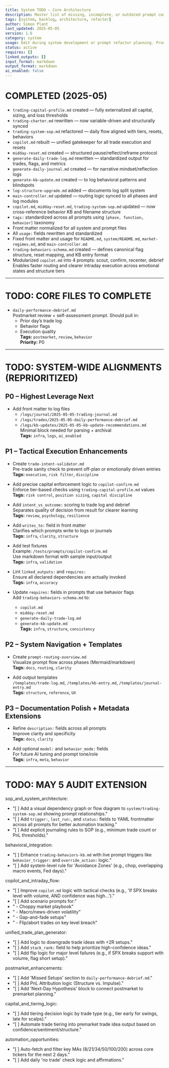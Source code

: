 ```yaml
---
title: System TODO — Core Architecture  
description: Master list of missing, incomplete, or outdated prompt components in the trading-system-prompts repo  
tags: [system, backlog, architecture, refactor]  
author: Simon Plant  
last_updated: 2025-05-05  
version: 1.6  
category: system  
usage: Edit during system development or prompt refactor planning. Produces prioritized backlog of tasks. Consumes audit output, architecture changes, and roadmap items.  
status: active  
requires: []  
linked_outputs: []  
input_format: markdown  
output_format: markdown  
ai_enabled: false  
---
```


# COMPLETED (2025-05)

- `trading-capital-profile.md` created — fully externalized all capital, sizing, and loss thresholds  
- `trading-charter.md` rewritten — now variable-driven and structurally synced  
- `trading-system-sop.md` refactored — daily flow aligned with tiers, resets, behaviors  
- `copilot.md` rebuilt — unified gatekeeper for all trade execution and resets  
- `midday-reset.md` created — structured pause/reflect/reframe protocol  
- `generate-daily-trade-log.md` rewritten — standardized output for trades, flags, and metrics  
- `generate-daily-journal.md` created — for narrative mindset/reflection logs  
- `generate-kb-update.md` created — to log behavioral patterns and blindspots  
- `log-structure-upgrade.md` added — documents log split system  
- `main-controller.md` updated — routing logic synced to all phases and log modules  
- `copilot.md`, `midday-reset.md`, `trading-system-sop.md` updated — now cross-reference behavior KB and filename structure  
- `tags:` standardized across all prompts using `[phase, function, behavior]` taxonomy  
- Front matter normalized for all system and prompt files  
- All `usage:` fields rewritten and standardized  
- Fixed front matter and usage for `README.md`, `system/README.md`, `market-regimes.md`, and `main-controller.md`  
- `trading-behaviors-schema.md` created — defines canonical flag structure, reset mapping, and KB entry format  
- Modularized `copilot.md` into 4 prompts: scout, confirm, recenter, debrief  
  Enables faster routing and clearer intraday execution across emotional states and structure tiers

---

# TODO: CORE FILES TO COMPLETE

- `daily-performance-debrief.md`  
  Postmarket review + self-assessment prompt. Should pull in:  
  - Prior day’s trade log  
  - Behavior flags  
  - Execution quality  
  **Tags:** `postmarket`, `review`, `behavior`  
  **Priority:** P0  

---

# TODO: SYSTEM-WIDE ALIGNMENTS (REPRIORITIZED)

## P0 – Highest Leverage Next

- Add front matter to log files  
  - `/logs/journal/2025-05-05-trading-journal.md`  
  - `/logs/trades/2025-05-05-daily-performance-debrief.md`  
  - `/logs/kb-updates/2025-05-05-kb-update-recommendations.md`  
  Minimal block needed for parsing + archival  
  **Tags:** `infra`, `logs`, `ai_enabled`

## P1 – Tactical Execution Enhancements

- Create `trade-intent-validator.md`  
  Pre-trade sanity check to prevent off-plan or emotionally driven entries  
  **Tags:** `execution`, `risk filter`, `discipline`

- Add precise capital enforcement logic to `copilot-confirm.md`  
  Enforce tier-based checks using `trading-capital-profile.md` values  
  **Tags:** `risk control`, `position sizing`, `capital discipline`

- Add `intent_vs_outcome:` scoring to trade log and debrief  
  Separates quality of decision from result for clearer learning  
  **Tags:** `review`, `psychology`, `resilience`

- Add `writes_to:` field in front matter  
  Clarifies which prompts write to logs or journals  
  **Tags:** `infra`, `clarity`, `structure`

- Add test fixtures  
  Example: `/tests/prompts/copilot-confirm.md`  
  Use markdown format with sample input/output  
  **Tags:** `infra`, `validation`

- Lint `linked_outputs:` and `requires:`  
  Ensure all declared dependencies are actually invoked  
  **Tags:** `infra`, `accuracy`

- Update `requires:` fields in prompts that use behavior flags  
  Add `trading-behaviors-schema.md` to:  
  - `copilot.md`  
  - `midday-reset.md`  
  - `generate-daily-trade-log.md`  
  - `generate-kb-update.md`  
  **Tags:** `infra`, `structure`, `consistency`

## P2 – System Navigation + Templates

- Create `prompt-routing-overview.md`  
  Visualize prompt flow across phases (Mermaid/markdown)  
  **Tags:** `docs`, `routing`, `clarity`

- Add output templates  
  `/templates/trade-log.md`, `/templates/kb-entry.md`, `/templates/journal-entry.md`  
  **Tags:** `structure`, `reference`, `UX`

## P3 – Documentation Polish + Metadata Extensions

- Refine `description:` fields across all prompts  
  Improve clarity and specificity  
  **Tags:** `docs`, `clarity`

- Add optional `model:` and `behavior_mode:` fields  
  For future AI tuning and prompt tone/role  
  **Tags:** `infra`, `meta`, `behavior`

---

# TODO: MAY 5 AUDIT EXTENSION

sop_and_system_architecture:
  - "[ ] Add a visual dependency graph or flow diagram to `system/trading-system-sop.md` showing prompt relationships."
  - "[ ] Add `trigger:`, `last_run:`, and `status:` fields to YAML frontmatter across all prompts for better automation tracking."
  - "[ ] Add explicit journaling rules to SOP (e.g., minimum trade count or PnL thresholds)."

behavioral_integration:
  - "[ ] Enhance `trading-behaviors-kb.md` with live prompt triggers like `behavior_trigger:` and `override_action:` logic."
  - "[ ] Add system-level rule for 'Avoidance Zones' (e.g., chop, overlapping macro events, Fed days)."

copilot_and_intraday_flow:
  - "[ ] Improve `copilot.md` logic with tactical checks (e.g., 'If SPX breaks level with volume, AND confidence was high…')."
  - "[ ] Add scenario prompts for:"
  - "    - Choppy market playbook"
  - "    - Macro/news-driven volatility"
  - "    - Gap-and-fade setups"
  - "    - Flip/abort trades on key level breach"

unified_trade_plan_generator:
  - "[ ] Add logic to downgrade trade ideas with <2R setups."
  - "[ ] Add `stack_rank:` field to help prioritize high-confidence ideas."
  - "[ ] Add flip logic for major level failures (e.g., if SPX breaks support with volume, flag short setup)."

postmarket_enhancements:
  - "[ ] Add 'Missed Setups' section to `daily-performance-debrief.md`."
  - "[ ] Add PnL Attribution logic (Structure vs. Impulse)."
  - "[ ] Add 'Next-Day Hypothesis' block to connect postmarket to premarket planning."

capital_and_tiering_logic:
  - "[ ] Add tiering decision logic by trade type (e.g., tier early for swings, late for scalps)."
  - "[ ] Automate trade tiering into premarket trade idea output based on confidence/sentiment/structure."

automation_opportunities:
  - "[ ] Auto-fetch and filter key MAs (8/21/34/50/100/200) across core tickers for the next 2 days."
  - "[ ] Add daily 'no trade' check logic and affirmations."
